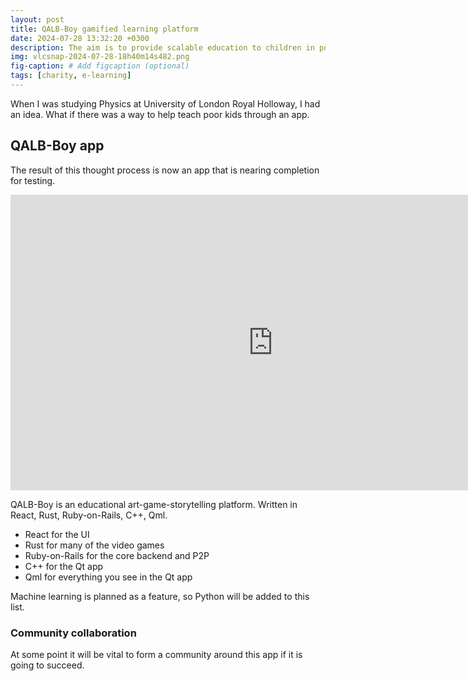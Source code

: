 ```yaml
---
layout: post
title: QALB-Boy gamified learning platform
date: 2024-07-28 13:32:20 +0300
description: The aim is to provide scalable education to children in poverty
img: vlcsnap-2024-07-28-18h40m14s482.png
fig-caption: # Add figcaption (optional)
tags: [charity, e-learning]
---
```

When I was studying Physics at University of London Royal Holloway, I had an idea. What if there was a way to help teach poor kids through an app.

## QALB-Boy app
The result of this thought process is now an app that is nearing completion for testing.

<iframe width="840" height="473" src="https://www.youtube.com/embed/LotFMSYgq8w" title="YouTube video player" frameborder="0" allow="accelerometer; autoplay; clipboard-write; encrypted-media; gyroscope; picture-in-picture" allowfullscreen></iframe>

QALB-Boy is an educational art-game-storytelling platform. Written in React, Rust, Ruby-on-Rails, C++, Qml.

* React for the UI
* Rust for many of the video games
* Ruby-on-Rails for the core backend and P2P
* C++ for the Qt app
* Qml for everything you see in the Qt app

Machine learning is planned as a feature, so Python will be added to this list.

### Community collaboration

At some point it will be vital to form a community around this app if it is going to succeed.

